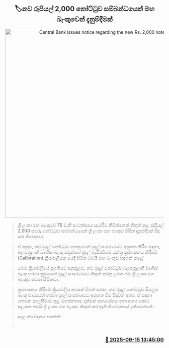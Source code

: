 <p align='center'><b><h2 align='center' title='Central Bank issues notice regarding the new Rs. 2,000 note'>🏷නව රුපියල් 2,000 නෝට්ටුව සම්බන්ධයෙන් මහ බැංකුවෙන් දැනුම්දීමක්</h2></b></p>
<p align='center'><img src='https://helakuru.sgp1.cdn.digitaloceanspaces.com/esana/images/lib/2000-iop.jpg' width='600' alt='Central Bank issues notice regarding the new Rs. 2,000 note'></p>

> ශ්‍රී ලංකා මහ බැංකුවේ 75 වැනි සංවත්සරය සැමරීම නිමිත්තෙන් නිකුත් කළ රුපියල් 2,000 සමරු නෝට්ටුව සම්බන්ධයෙන් ශ්‍රී ලංකා මහ බැංකුව විසින් දැනුම්දීමක් සිදු කර තිබෙනවා.

> ඒ අනුව, නව මුදල් නෝට්ටුව පහසුවෙන් මුදල් සංසරණයට අනුගත කිරීම සඳහා, බලපත්‍රලාභී වාණිජ බැංකු ඔවුන්ගේ මුදල් හැසිරවීමේ යන්ත්‍ර ක්‍රමාංකනය කිරීමේ (Calibration) ක්‍රියාවලියක යෙදී සිටින බවයි මහ බැංකුව සඳහන් කළේ.

> මෙම ක්‍රියාවලියේ ප්‍රගතියට අනුකූලව, නව මුදල් නෝට්ටුව බලපත්‍රලාභී වාණිජ බැංකු හරහා ක්‍රමයෙන් මුදල් සංසරණයට නිකුත් කරනු ලබන බව ශ්‍රී ලංකා මහ බැංකුව පවසා සිටිනවා.

> ක්‍රමාංකනය කිරීමේ ක්‍රියාවලිය අවසන් වීමත් සමඟ, නව මුදල් නෝට්ටුව සියලුම බැංකු මාධ්‍යයන් හරහා මුදල් සංසරණයට අනුගත වීම සිදුවන අතර, ඒ සඳහා ගතවන කාලසීමාව තුළ මහජනතාව දක්වන සහයෝගය ඉතා අගය කොට සලකන බවයි ශ්‍රී ලංකා මහ බැංකුව නිකුත් කර ඇති නිවේදනයේ දැක්වෙන්නේ.

> අදාළ නිවේදනය පහතින්.

>  



<h3 align='right'><a href='https://www.helakuru.lk/esana/p/113640/'>📅 2025-09-15 13:45:00</a></h3>
